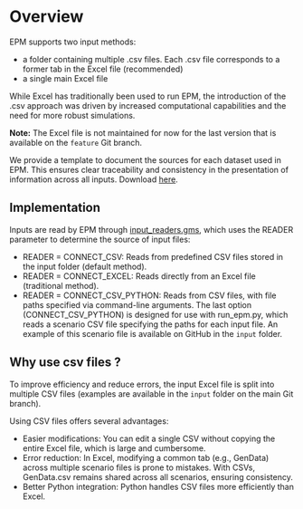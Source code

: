 # Overview

EPM supports two input methods: 
- a folder containing multiple .csv files. Each .csv file corresponds to a former tab in the Excel file (recommended)
- a single main Excel file 

While Excel has traditionally been used to run EPM, the introduction of the .csv approach was driven by increased computational capabilities and the need for more robust simulations. 

__Note:__ The Excel file is not maintained for now for the last version that is available on the `feature` Git branch.

We provide a template to document the sources for each dataset used in EPM. This ensures clear traceability and consistency in the presentation of information across all inputs.
Download [here](dwld/Template_Data_Source.xlsx).

## Implementation
Inputs are read by EPM through [input_readers.gms](https://github.com/ESMAP-World-Bank-Group/EPM/blob/features/epm/input_readers.gms), which uses the READER parameter to determine the source of input files:

- READER = CONNECT_CSV: Reads from predefined CSV files stored in the input folder (default method).
- READER = CONNECT_EXCEL: Reads directly from an Excel file (traditional method).
- READER = CONNECT_CSV_PYTHON: Reads from CSV files, with file paths specified via command-line arguments.
The last option (CONNECT_CSV_PYTHON) is designed for use with run_epm.py, which reads a scenario CSV file specifying the paths for each input file. An example of this scenario file is available on GitHub in the `input` folder.


## Why use csv files ?
To improve efficiency and reduce errors, the input Excel file is split into multiple CSV files (examples are available in the `input` folder on the main Git branch).

Using CSV files offers several advantages:

- Easier modifications: You can edit a single CSV without copying the entire Excel file, which is large and cumbersome.
- Error reduction: In Excel, modifying a common tab (e.g., GenData) across multiple scenario files is prone to mistakes. With CSVs, GenData.csv remains shared across all scenarios, ensuring consistency.
- Better Python integration: Python handles CSV files more efficiently than Excel.
